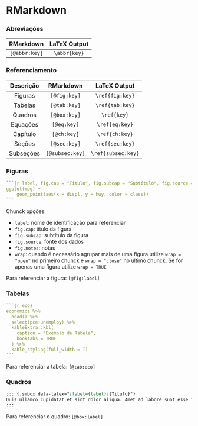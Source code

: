 # RMarkdown

### Abreviações

|  RMarkdown   | LaTeX Output |
| :----------: | :----------: |
| `[@abbr:key]` | `\abbr{key}` |

### Referenciamento

| Descrição |   RMarkdown    |    LaTeX Output    |
| :-------: | :------------: | :----------------: |
|  Figuras  |  `[@fig:key]`   |  `\ref{fig:key}`   |
|  Tabelas  |  `[@tab:key]`   |  `\ref{tab:key}`   |
|  Quadros  |  `[@box:key]`   |    `\ref{key}`     |
| Equações  |   `[@eq:key]`   |   `\ref{eq:key}`   |
| Capítulo  |   `[@ch:key]`   |   `\ref{ch:key}`   |
|  Seções   |  `[@sec:key]`   |  `\ref{sec:key}`   |
| Subseções | `[@subsec:key]` | `\ref{subsec:key}` |

### Figuras
`````r
```{r label, fig.cap = "Titulo", fig.subcap = "Subtítulo", fig.source = "IBGE", fig.notes = "O estado de São Paulo teve nota suspensa"}
ggplot(mpg) +
    geom_point(aes(x = displ, y = hwy, color = class))
```
`````

Chunck opções:

- `label`: nome de identificação para referenciar
- `fig.cap`: título da figura
- `fig.subcap`: subtítulo da figura
- `fig.source`: fonte dos dados
- `fig.notes`: notas
- `wrap`: quando é necessário agrupar mais de uma figura utilize `wrap = "open"` no primeiro chunck e `wrap = "close"` no último chunck. Se for apenas uma figura utilize `wrap = TRUE`

Para referenciar a figura: `[@fig:label]`

### Tabelas

`````r
```{r eco}
economics %>% 
  head() %>% 
  select(pce:unemploy) %>% 
  kableExtra::kbl(
    caption = "Exemplo de Tabela", 
    booktabs = TRUE
  ) %>% 
  kable_styling(full_width = T)
```
`````

Para referenciar a tabela: `[@tab:eco]`

### Quadros

```markdown
::: {.smbox data-latex="[label={label}]{Titulo}"}
Duis ullamco cupidatat et sint dolor aliqua. Amet ad labore sunt esse in ad id nisi officia culpa. Proident fugiat laborum nisi laborum officia tempor excepteur ut veniam enim deserunt.
:::
```

Para referenciar o quadro: `[@box:label]`